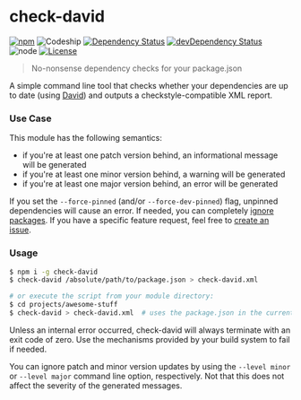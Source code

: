 # check-david
[![npm](https://img.shields.io/npm/v/check-david.svg?style=flat-square)](https://www.npmjs.com/package/check-david)
![Codeship](https://img.shields.io/codeship/f6eb23c0-f80b-0133-3724-2eb9f408a9c3.svg?maxAge=2592000&style=flat-square)
[![Dependency Status](https://img.shields.io/david/Finanzchef24-GmbH/check-david.svg?style=flat-square)](https://david-dm.org/Finanzchef24-GmbH/check-david)
[![devDependency Status](https://img.shields.io/david/dev/Finanzchef24-GmbH/check-david.svg?style=flat-square)](https://david-dm.org/Finanzchef24-GmbH/check-david)
![node](https://img.shields.io/node/v/jira-todo.svg?style=flat-square)
[![License](https://img.shields.io/npm/l/check-david.svg?style=flat-square)](https://github.com/Finanzchef24-GmbH/check-david/blob/master/LICENSE)

> No-nonsense dependency checks for your package.json

A simple command line tool that checks whether your dependencies are up to date (using [David](https://github.com/alanshaw/david)) and outputs a checkstyle-compatible XML report.

### Use Case

This module has the following semantics:

 - if you're at least one patch version behind, an informational message will be generated
 - if you're at least one minor version behind, a warning will be generated
 - if you're at least one major version behind, an error will be generated

If you set the `--force-pinned` (and/or `--force-dev-pinned`) flag, unpinned dependencies will cause an error. If needed, you can completely [ignore packages](https://github.com/alanshaw/david#ignore-dependencies). If you have a specific feature request, feel free to [create an issue](https://github.com/Finanzchef24-GmbH/check-david/issues/new).

### Usage
```bash
$ npm i -g check-david
$ check-david /absolute/path/to/package.json > check-david.xml

# or execute the script from your module directory:
$ cd projects/awesome-stuff
$ check-david > check-david.xml  # uses the package.json in the current directory
```

Unless an internal error occurred, check-david will always terminate with an exit code of zero. Use the mechanisms provided by your build system to fail if needed.

You can ignore patch and minor version updates by using the `--level minor` or `--level major` command line option, respectively. Not that this does not affect the severity of the generated messages.
